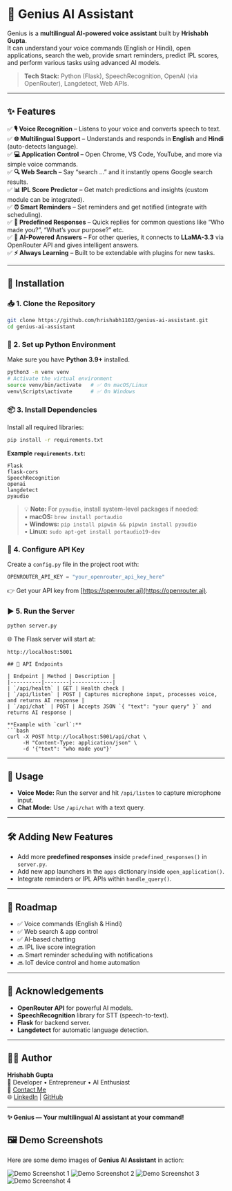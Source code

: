 # 🤖 Genius AI Assistant

Genius is a **multilingual AI-powered voice assistant** built by **Hrishabh Gupta**.  
It can understand your voice commands (English or Hindi), open applications, search the web, provide smart reminders, predict IPL scores, and perform various tasks using advanced AI models.

> **Tech Stack:** Python (Flask), SpeechRecognition, OpenAI (via OpenRouter), Langdetect, Web APIs.

---

## ✨ Features

✅ **🎙️ Voice Recognition** – Listens to your voice and converts speech to text.  
✅ **🌐 Multilingual Support** – Understands and responds in **English** and **Hindi** (auto-detects language).  
✅ **💻 Application Control** – Open Chrome, VS Code, YouTube, and more via simple voice commands.  
✅ **🔍 Web Search** – Say “search …” and it instantly opens Google search results.  
✅ **📊 IPL Score Predictor** – Get match predictions and insights (custom module can be integrated).  
✅ **⏰ Smart Reminders** – Set reminders and get notified (integrate with scheduling).  
✅ **🧠 Predefined Responses** – Quick replies for common questions like “Who made you?”, “What’s your purpose?” etc.  
✅ **🤖 AI-Powered Answers** – For other queries, it connects to **LLaMA-3.3** via OpenRouter API and gives intelligent answers.  
✅ **⚡ Always Learning** – Built to be extendable with plugins for new tasks.

---

## 🚀 Installation

### 📥 1. Clone the Repository
```bash
git clone https://github.com/hrishabh1103/genius-ai-assistant.git
cd genius-ai-assistant
```

### 🐍 2. Set up Python Environment
Make sure you have **Python 3.9+** installed.
```bash
python3 -m venv venv
# Activate the virtual environment
source venv/bin/activate   # ✅ On macOS/Linux
venv\Scripts\activate      # ✅ On Windows
```

### 📦 3. Install Dependencies
Install all required libraries:
```bash
pip install -r requirements.txt
```

**Example `requirements.txt`:**
```
Flask
flask-cors
SpeechRecognition
openai
langdetect
pyaudio
```

> 💡 **Note:** For `pyaudio`, install system-level packages if needed:  
> • **macOS:** `brew install portaudio`  
> • **Windows:** `pip install pipwin && pipwin install pyaudio`  
> • **Linux:** `sudo apt-get install portaudio19-dev`

### 🔑 4. Configure API Key
Create a `config.py` file in the project root with:
```python
OPENROUTER_API_KEY = "your_openrouter_api_key_here"
```
👉 Get your API key from [https://openrouter.ai](https://openrouter.ai).

### ▶️ 5. Run the Server
```bash
python server.py
```

🌐 The Flask server will start at:  
```
http://localhost:5001
 
## 📡 API Endpoints

| Endpoint | Method | Description |
|----------|--------|-------------|
| `/api/health` | GET | Health check |
| `/api/listen` | POST | Captures microphone input, processes voice, and returns AI response |
| `/api/chat` | POST | Accepts JSON `{ "text": "your query" }` and returns AI response |

**Example with `curl`:**
```bash
curl -X POST http://localhost:5001/api/chat \
     -H "Content-Type: application/json" \
     -d '{"text": "who made you"}'
```

---

## 🎯 Usage

- **Voice Mode:** Run the server and hit `/api/listen` to capture microphone input.
- **Chat Mode:** Use `/api/chat` with a text query.

---

## 🛠️ Adding New Features

- Add more **predefined responses** inside `predefined_responses()` in `server.py`.
- Add new app launchers in the `apps` dictionary inside `open_application()`.
- Integrate reminders or IPL APIs within `handle_query()`.

---

## 📌 Roadmap

- ✅ Voice commands (English & Hindi)
- ✅ Web search & app control
- ✅ AI-based chatting
- 🔜 IPL live score integration
- 🔜 Smart reminder scheduling with notifications
- 🔜 IoT device control and home automation

---

## 🙌 Acknowledgements

- **OpenRouter API** for powerful AI models.
- **SpeechRecognition** library for STT (speech-to-text).
- **Flask** for backend server.
- **Langdetect** for automatic language detection.

---

## 👨‍💻 Author

**Hrishabh Gupta**  
🚀 Developer • Entrepreneur • AI Enthusiast  
📧 [Contact Me](mailto:your-email@example.com)  
🌐 [LinkedIn](https://www.linkedin.com/in/hrishabh-gupta-103b8825b) | [GitHub](https://github.com/hrishabh1103)

---

**✨ Genius — Your multilingual AI assistant at your command!**

## 🖼️ Demo Screenshots

Here are some demo images of **Genius AI Assistant** in action:

![Demo Screenshot 1](images/demo2.png)
![Demo Screenshot 2](images/demo3.png)
![Demo Screenshot 3](images/demo4.png)
![Demo Screenshot 4](images/demo5.png)